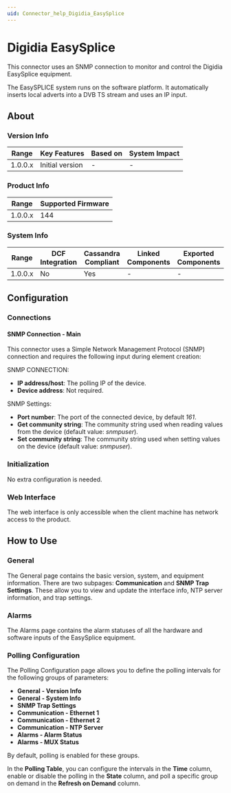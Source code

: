 ```yaml
---
uid: Connector_help_Digidia_EasySplice
---
```


# Digidia EasySplice

This connector uses an SNMP connection to monitor and control the Digidia EasySplice equipment.

The EasySPLICE system runs on the software platform. It automatically inserts local adverts into a DVB TS stream and uses an IP input.

## About

### Version Info

| Range     | Key Features     | Based on     | System Impact     |
|-----------|------------------|--------------|-------------------|
| 1.0.0.x   | Initial version  | -            | -                 |

### Product Info

| Range     | Supported Firmware     |
|-----------|------------------------|
| 1.0.0.x   | 144                    |

### System Info

| Range     | DCF Integration     | Cassandra Compliant     | Linked Components     | Exported Components     |
|-----------|---------------------|-------------------------|-----------------------|-------------------------|
| 1.0.0.x   | No                  | Yes                     | -                     | -                       |

## Configuration

### Connections

#### SNMP Connection - Main

This connector uses a Simple Network Management Protocol (SNMP) connection and requires the following input during element creation:

SNMP CONNECTION:

- **IP address/host**: The polling IP of the device.
- **Device address**: Not required.

SNMP Settings:

- **Port number**: The port of the connected device, by default *161*.
- **Get community string**: The community string used when reading values from the device (default value: *snmpuser*).
- **Set community string**: The community string used when setting values on the device (default value: *snmpuser*).

### Initialization

No extra configuration is needed.

### Web Interface

The web interface is only accessible when the client machine has network access to the product.

## How to Use

### General

The General page contains the basic version, system, and equipment information. There are two subpages: **Communication** and **SNMP Trap Settings**. These allow you to view and update the interface info, NTP server information, and trap settings.

### Alarms

The Alarms page contains the alarm statuses of all the hardware and software inputs of the EasySplice equipment.

### Polling Configuration

The Polling Configuration page allows you to define the polling intervals for the following groups of parameters:

- **General - Version Info**
- **General - System Info**
- **SNMP Trap Settings**
- **Communication - Ethernet 1**
- **Communication - Ethernet 2**
- **Communication - NTP Server**
- **Alarms - Alarm Status**
- **Alarms - MUX Status**

By default, polling is enabled for these groups.

In the **Polling Table**, you can configure the intervals in the **Time** column, enable or disable the polling in the **State** column, and poll a specific group on demand in the **Refresh on Demand** column.
